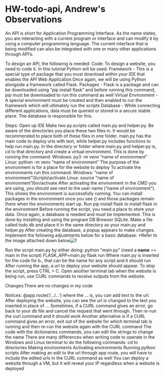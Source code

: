 # HW-todo-api, Andrew's Observations

An API is short for Application Programming Interface. As the name states, you are interacting with a current program or interface and can modify it by using a computer programming language. The current interface that is being modified can also be integrated with one or many other applications through API’s.

To design an API, the following is needed:
Code: To design a website, you need to code it. In this tutorial Python will be used.
Framework - This is a special type of package that you must download within your IDE that enables the API Web Application.Once again, we will be using Python alongside a framework called Flask. 
Packages - Flask is a package and can be downloaded using “pip install flask” and before running this command, pip must be downloaded to run this command as well
Virtual Environment - A special environment must be created and then enabled to run the framework which will ultimately run the scripts 
Database - While connecting different applications, data must be queried or stored in a secure stable place. The database is responsible for this. 

Steps:
Open up IDE 
Make two py.scripts called main.py and helper.py. Be aware of the directories you place these two files in. It would be recommended to place both of these files in one folder. main.py has the main code to deploy urls with text, while helper.py includes functions to help run main.py. 
In the directory or folder where main.py and helper.py is, cd to that directory and create a virtual environment. This is done by running the command: 
Windows: py3 -m venv “name of environment”
Linux: python -m venv “name of environment”
	The purpose of the environment is for a place for the website to deploy 
To activate the environments run this command:
Windows: “name of environment”\Scripts\activate
Linux: source “name of environment”/bin/activate
After activating the environment in the CMD you are using, you should see next to the user name (“name of environment”). This shows the environment is successfully running. 
You can install packages in the environment once you see () and those packages remain there when the environments start up. Run pip install flask to install flask in the environment
Before running the script, you need a place to store your data. Once again, a database is needed and must be implemented. This is done by installing and using the program DB Browser SQLite.
Make a file called todo.db and place it in the same directory as your main.py and helper.py
After creating the database, a popup appears to make changes. Implement the following adjustments below for a basic database:
*Refer to the image attached down below![f](https://user-images.githubusercontent.com/65320854/131421777-d1fe7d2a-8b0b-461a-b76d-f5ad7dfa3e3c.PNG)

 
Run the script main.py by either doing:
python “main.py” (need a __name__ == main in the script)
FLASK_APP=main.py flask run
Where main.py is inserted for the code for b., that can be the name for any script and it should run
After running the app, a url to deploy your website should appear. To stop the script, press CTRL + C. 
Open another terminal tab when the website is being run, use CURL commands to receive outputs from the website.  

Changes:There are no changes in my code

Notices:
@app.route(‘/.../...’) where the … is, you can add text to the url. After deploying the website, you can see the url is changed to the text you inserted in place of …
Sometimes, if a CURL command gives an error, go back to your db file and cancel the request that went through. Then re-run the curl command and it should work 
Another alternative is if a CURL command gives an error, exit out of the website for which terminal tab is running and then re-run the website again with the CURL command
The code with the dictionaries commands, you can edit the strings to change the name
There are many differences when writing code to operate in the Windows and Linux terminal to do the following commands:
cd to directories
Making environments
Activating environments
Running python scripts 
After making an edit to the url through app route, you will have to include the edited urls in the CURL command as well
You can deploy a website through a VM, but it will reveal your IP regardless when a website is deployed


